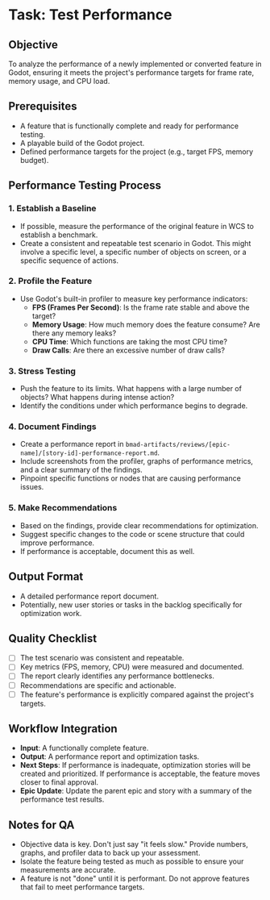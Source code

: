 # Task: Test Performance

## Objective
To analyze the performance of a newly implemented or converted feature in Godot, ensuring it meets the project's performance targets for frame rate, memory usage, and CPU load.

## Prerequisites
- A feature that is functionally complete and ready for performance testing.
- A playable build of the Godot project.
- Defined performance targets for the project (e.g., target FPS, memory budget).

## Performance Testing Process

### 1. Establish a Baseline
- If possible, measure the performance of the original feature in WCS to establish a benchmark.
- Create a consistent and repeatable test scenario in Godot. This might involve a specific level, a specific number of objects on screen, or a specific sequence of actions.

### 2. Profile the Feature
- Use Godot's built-in profiler to measure key performance indicators:
    - **FPS (Frames Per Second)**: Is the frame rate stable and above the target?
    - **Memory Usage**: How much memory does the feature consume? Are there any memory leaks?
    - **CPU Time**: Which functions are taking the most CPU time?
    - **Draw Calls**: Are there an excessive number of draw calls?

### 3. Stress Testing
- Push the feature to its limits. What happens with a large number of objects? What happens during intense action?
- Identify the conditions under which performance begins to degrade.

### 4. Document Findings
- Create a performance report in `bmad-artifacts/reviews/[epic-name]/[story-id]-performance-report.md`.
- Include screenshots from the profiler, graphs of performance metrics, and a clear summary of the findings.
- Pinpoint specific functions or nodes that are causing performance issues.

### 5. Make Recommendations
- Based on the findings, provide clear recommendations for optimization.
- Suggest specific changes to the code or scene structure that could improve performance.
- If performance is acceptable, document this as well.

## Output Format
- A detailed performance report document.
- Potentially, new user stories or tasks in the backlog specifically for optimization work.

## Quality Checklist
- [ ] The test scenario was consistent and repeatable.
- [ ] Key metrics (FPS, memory, CPU) were measured and documented.
- [ ] The report clearly identifies any performance bottlenecks.
- [ ] Recommendations are specific and actionable.
- [ ] The feature's performance is explicitly compared against the project's targets.

## Workflow Integration
- **Input**: A functionally complete feature.
- **Output**: A performance report and optimization tasks.
- **Next Steps**: If performance is inadequate, optimization stories will be created and prioritized. If performance is acceptable, the feature moves closer to final approval.
- **Epic Update**: Update the parent epic and story with a summary of the performance test results.

## Notes for QA
- Objective data is key. Don't just say "it feels slow." Provide numbers, graphs, and profiler data to back up your assessment.
- Isolate the feature being tested as much as possible to ensure your measurements are accurate.
- A feature is not "done" until it is performant. Do not approve features that fail to meet performance targets.
